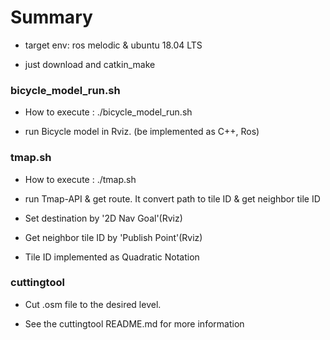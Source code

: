# Summary

* target env: ros melodic & ubuntu 18.04 LTS

* just download and catkin_make

### bicycle_model_run.sh

* How to execute : ./bicycle_model_run.sh

* run Bicycle model in Rviz. (be implemented as C++, Ros)


### tmap.sh

* How to execute : ./tmap.sh

* run Tmap-API & get route. It convert path to tile ID & get neighbor tile ID

* Set destination by '2D Nav Goal'(Rviz)

* Get neighbor tile ID by 'Publish Point'(Rviz)

* Tile ID implemented as Quadratic Notation


### cuttingtool

* Cut .osm file to the desired level.

* See the cuttingtool README.md for more information
